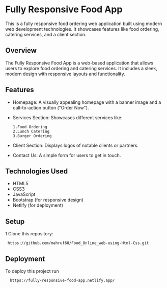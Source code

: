
# Fully Responsive Food App

This is a fully responsive food ordering web application built using modern web development technologies. It showcases features like food ordering, catering services, and a client section.

## Overview
The Fully Responsive Food App is a web-based application that allows users to explore food ordering and catering services. It includes a sleek, modern design with responsive layouts and functionality.


## Features
- Homepage: A visually appealing homepage with a banner image and a call-to-action button ("Order Now").

- Services Section: Showcases different services like:

      1.Food Ordering
      2.Lunch Catering
      3.Burger Ordering
- Client Section: Displays logos of notable clients or partners.
- Contact Us: A simple form for users to get in touch.

## Technologies Used

- HTML5
- CSS3 
- JavaScript
- Bootstrap (for responsive design)
- Netlify (for deployment)

## Setup
1.Clone this repository:

     https://github.com/mahruf60/Food_Online_web-using-Html-Css.git
## Deployment

To deploy this project run

```bash
  https://fully-responsive-food-app.netlify.app/
```

